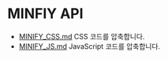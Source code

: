 # MINFIY API
* [MINIFY_CSS.md](MINIFY_CSS.md) CSS 코드를 압축합니다.
* [MINIFY_JS.md](MINIFY_JS.md) JavaScript 코드를 압축합니다.
